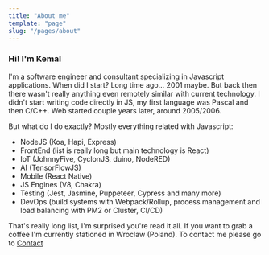 ```yaml
---
title: "About me"
template: "page"
slug: "/pages/about"
---
```


### Hi! I'm Kemal

I'm a software engineer and consultant specializing in Javascript applications. When did I start? Long time ago... 2001 maybe. But back then there wasn't really anything even remotely similar with current technology. I didn't start writing code directly in JS, my first language was Pascal and then C/C++. Web started couple years later, around 2005/2006. 
 
But what do I do exactly? Mostly everything related with Javascript:
- NodeJS (Koa, Hapi, Express)
- FrontEnd (list is really long but main technology is React)
- IoT (JohnnyFive, CyclonJS, duino, NodeRED)
- AI (TensorFlowJS)
- Mobile (React Native)
- JS Engines (V8, Chakra)
- Testing (Jest, Jasmine, Puppeteer, Cypress and many more)
- DevOps (build systems with Webpack/Rollup, process management and load balancing with PM2 or Cluster, CI/CD)

That's really long list, I'm surprised you're read it all. If you want to grab a coffee I'm currently stationed in Wroclaw (Poland). To contact me please go to [Contact](/contact)